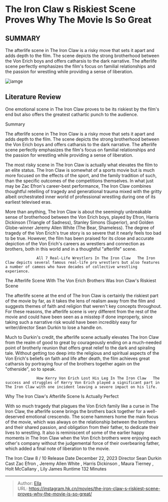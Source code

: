 # The Iron Claw s Riskiest Scene Proves Why The Movie Is So Great


## SUMMARY 






  The afterlife scene in The Iron Claw is a risky move that sets it apart and adds depth to the film.   The scene depicts the strong brotherhood between the Von Erich boys and offers catharsis to the dark narrative.   The afterlife scene perfectly emphasizes the film&#39;s focus on familial relationships and the passion for wrestling while providing a sense of liberation.  

![iamge](https://static1.srcdn.com/wordpress/wp-content/uploads/2024/01/the-iron-claw-afterlife-scene-risky-great.jpg)

## Literature Review

One emotional scene in The Iron Claw proves to be its riskiest by the film&#39;s end but also offers the greatest cathartic punch to the audience.





Summary




  The afterlife scene in The Iron Claw is a risky move that sets it apart and adds depth to the film.   The scene depicts the strong brotherhood between the Von Erich boys and offers catharsis to the dark narrative.   The afterlife scene perfectly emphasizes the film&#39;s focus on familial relationships and the passion for wrestling while providing a sense of liberation.  







The most risky scene in The Iron Claw is actually what elevates the film to an elite status. The Iron Claw is somewhat of a sports movie but is much more focused on the effects of the sport, and the family tradition of such, than the specific outcomes of the competitions themselves. In what just may be Zac Efron&#39;s career-best performance, The Iron Claw combines thoughtful retelling of tragedy and generational trauma mixed with the gritty albeit orchestrated inner world of professional wrestling during one of its earliest televised eras.

More than anything, The Iron Claw is about the seemingly unbreakable sense of brotherhood between the Von Erich boys, played by Efron, Harris Dickinson (Triangle of Sadness), Stanley Simons (Superior), and Golden Globe-winner Jeremy Allen White (The Bear, Shameless). The degree of tragedy of the Von Erich&#39;s true story is so severe that it nearly feels too bad to be true. However, the film has been praised for its close and accurate depiction of the Von Erich&#39;s careers as wrestlers and connection as brothers, both in this world and in a thoughtful &#34;afterlife&#34; scene.




                  All 7 Real-Life Wrestlers In The Iron Claw   The Iron Claw depicts several famous real-life pro wrestlers but also features a number of cameos who have decades of collective wrestling experience.   


 The Afterlife Scene With The Von Erich Brothers Was Iron Claw&#39;s Riskiest Scene 
         

The afterlife scene at the end of The Iron Claw is certainly the riskiest part of the movie by far, as it takes the lens of realism away from the film and suggests themes of faith and religion that weren&#39;t key concepts throughout. For these reasons, the afterlife scene is very different from the rest of the movie and could have been seen as a misstep if done improperly, since taking such a narrative risk would have been incredibly easy for writer/director Sean Durkin to lose a handle on.

Much to Durkin&#39;s credit, the afterlife scene actually elevates The Iron Claw from the realm of good to great by courageously ending on a much-needed point of brotherly reunion that offers great relief to the dark and spiraling tale. Without getting too deep into the religious and spiritual aspects of the Von Erich&#39;s beliefs on faith and life after death, the film achieves great catharsis by portraying four of the brothers together again on the &#34;otherside&#34;, so to speak.




                  How Kerry Von Erich Lost His Leg In The Iron Claw   The success and struggles of Kerry Von Erich played a significant part in The Iron Claw with one incident leaving a severe impact on his life.   



 Why The Iron Claw&#39;s Afterlife Scene Is Actually Perfect 
          

With so much tragedy that plagues the Von Erich family like a curse in The Iron Claw, the afterlife scene brings the brothers back together for a well-deserved emotional crescendo. The scene hammers home the main focus of the movie, which was always on the relationship between the brothers and their shared passion, and obligation from their father, to dedicate their lives to wrestling. It also is reminiscent of some of the earlier happy moments in The Iron Claw when the Von Erich brothers were enjoying each other&#39;s company without the judgemental force of their overbearing father, which added a final note of liberation to the movie.




   The Iron Claw  8 / 10       Release Date    December 22, 2023     Director    Sean Durkin     Cast    Zac Efron , Jeremy Allen White , Harris Dickinson , Maura Tierney , Holt McCallany , Lily James     Runtime    132 Minutes      


---

> Author: [Ella](https://instagram.hk.cn/)  
> URL: https://instagram.hk.cn/movies/the-iron-claw-s-riskiest-scene-proves-why-the-movie-is-so-great/  

